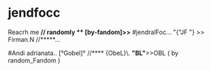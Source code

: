 # jendfocc
Reacrh me **// randomly ** [by-fandom]>>**
#jendralFoc...
"{"JF "} >> Firman.N //*****...

#Andi adrianata..
[°Gobel]° //**** {ObeL}\\.
**"BL"**>>OBL ( by random_Fandom )

